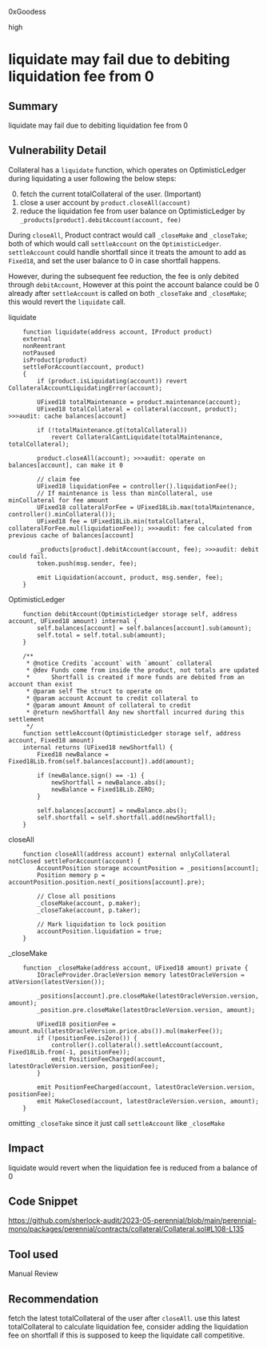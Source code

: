 0xGoodess

high

# liquidate may fail due to debiting liquidation fee from 0

## Summary
liquidate may fail due to debiting liquidation fee from 0

## Vulnerability Detail
Collateral has a `liquidate` function, which operates on OptimisticLedger during liquidating a user following the below steps:

0. fetch the current totalCollateral of the user. (Important)
1.  close a user account by `product.closeAll(account)` 
2. reduce the liquidation fee from user balance on OptimisticLedger by `_products[product].debitAccount(account, fee)`

During `closeAll`, Product contract would call `_closeMake` and `_closeTake`; both of which would call `settleAccount` on the `OptimisticLedger`. `settleAccount` could handle shortfall since it treats the amount to add as `Fixed18`, and set the user balance to 0 in case shortfall happens.

However, during the subsequent fee reduction, the fee is only debited through `debitAccount`, However at this point the account balance could be 0 already after `settleAccount` is called on both `_closeTake` and `_closeMake`; this would revert the `liquidate` call.

liquidate
```solidity
    function liquidate(address account, IProduct product)
    external
    nonReentrant
    notPaused
    isProduct(product)
    settleForAccount(account, product)
    {
        if (product.isLiquidating(account)) revert CollateralAccountLiquidatingError(account);

        UFixed18 totalMaintenance = product.maintenance(account);
        UFixed18 totalCollateral = collateral(account, product); >>>audit: cache balances[account]

        if (!totalMaintenance.gt(totalCollateral))
            revert CollateralCantLiquidate(totalMaintenance, totalCollateral);

        product.closeAll(account); >>>audit: operate on balances[account], can make it 0

        // claim fee
        UFixed18 liquidationFee = controller().liquidationFee();
        // If maintenance is less than minCollateral, use minCollateral for fee amount
        UFixed18 collateralForFee = UFixed18Lib.max(totalMaintenance, controller().minCollateral());
        UFixed18 fee = UFixed18Lib.min(totalCollateral, collateralForFee.mul(liquidationFee)); >>>audit: fee calculated from previous cache of balances[account]

        _products[product].debitAccount(account, fee); >>>audit: debit could fail.
        token.push(msg.sender, fee);

        emit Liquidation(account, product, msg.sender, fee);
    }
```

OptimisticLedger
```solidity
    function debitAccount(OptimisticLedger storage self, address account, UFixed18 amount) internal {
        self.balances[account] = self.balances[account].sub(amount);
        self.total = self.total.sub(amount);
    }

    /**
     * @notice Credits `account` with `amount` collateral
     * @dev Funds come from inside the product, not totals are updated
     *      Shortfall is created if more funds are debited from an account than exist
     * @param self The struct to operate on
     * @param account Account to credit collateral to
     * @param amount Amount of collateral to credit
     * @return newShortfall Any new shortfall incurred during this settlement
     */
    function settleAccount(OptimisticLedger storage self, address account, Fixed18 amount)
    internal returns (UFixed18 newShortfall) {
        Fixed18 newBalance = Fixed18Lib.from(self.balances[account]).add(amount);

        if (newBalance.sign() == -1) {
            newShortfall = newBalance.abs();
            newBalance = Fixed18Lib.ZERO;
        }

        self.balances[account] = newBalance.abs();
        self.shortfall = self.shortfall.add(newShortfall);
    }
```

closeAll
```solidity
    function closeAll(address account) external onlyCollateral notClosed settleForAccount(account) {
        AccountPosition storage accountPosition = _positions[account];
        Position memory p = accountPosition.position.next(_positions[account].pre);

        // Close all positions
        _closeMake(account, p.maker);
        _closeTake(account, p.taker);

        // Mark liquidation to lock position
        accountPosition.liquidation = true;
    }
```
_closeMake 
```solidity
    function _closeMake(address account, UFixed18 amount) private {
        IOracleProvider.OracleVersion memory latestOracleVersion = atVersion(latestVersion());

        _positions[account].pre.closeMake(latestOracleVersion.version, amount);
        _position.pre.closeMake(latestOracleVersion.version, amount);

        UFixed18 positionFee = amount.mul(latestOracleVersion.price.abs()).mul(makerFee());
        if (!positionFee.isZero()) {
            controller().collateral().settleAccount(account, Fixed18Lib.from(-1, positionFee));
            emit PositionFeeCharged(account, latestOracleVersion.version, positionFee);
        }

        emit PositionFeeCharged(account, latestOracleVersion.version, positionFee);
        emit MakeClosed(account, latestOracleVersion.version, amount);
    }
```
omitting `_closeTake` since it just call `settleAccount` like `_closeMake`

## Impact
liquidate would revert when the liquidation fee is reduced from a balance of 0
## Code Snippet
https://github.com/sherlock-audit/2023-05-perennial/blob/main/perennial-mono/packages/perennial/contracts/collateral/Collateral.sol#L108-L135

## Tool used

Manual Review

## Recommendation
fetch the latest totalCollateral of the user after `closeAll`. use this latest totalCollateral to calculate liquidation fee, consider adding the liquidation fee on shortfall if this is supposed to keep the liquidate call competitive.